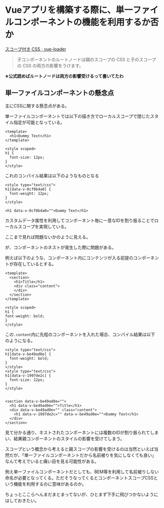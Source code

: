 # Vueアプリを構築する際に、単一ファイルコンポーネントの機能を利用するか否か

[スコープ付き CSS · vue-loader](https://vue-loader.vuejs.org/ja/features/scoped-css.html)

> 子コンポーネントのルートノードは親のスコープの CSS と子のスコープの CSS の両方の影響をうけます。

**※公式読めばルートノードは両方の影響受けるって書いてたわ**

## 単一ファイルコンポーネントの懸念点

主にCSSに関する懸念点がある。

単一ファイルコンポーネントでは以下の描き方でローカルスコープで閉じたスタイル指定が可能となっている。

```
<template>
  <h1>Dummy Text</h1>
</template>

<style scoped>
h1 {
  font-size: 12px;
}
</style>
```

これのコンパイル結果は以下のようなものとなる


```
<style type="text/css">
h1[data-v-0cf0b4a0] {
  font-weight: 12px;
}
</style>

<h1 data-v-0cf0b4a0="">Dummy Text</h1>
```

カスタムデータ属性を利用してコンポーネント毎に一意なIDを割り振ることでローカルスコープを実現している。


ここまで見れば問題ないかのように見える。

が、コンポーネントのネストが発生した際に問題がある。

例えば以下のような、コンポーネント内にコンテンツが入る前提のコンポーネントが存在しているとする。

```
<template>
  <section>
    <h1>Title</h1>
    <div class="content">
    </div>
  </section>
</template>

<style scoped>
h1 {
font-weight: bold;
}
</style>
```

この`.content`内に先程のコンポーネントを入れた場合、コンパイル結果は以下のようになる。

```
<style type="text/css">
h1[data-v-be49ad0e] {
  font-weight: bold;
}
</style>
<style type="text/css">
h1[data-v-1997de2c] {
  font-size: 12px;
}
</style>


<section data-v-be49ad0e="">
  <h1 data-v-be49ad0e="">Title</h1>
  <div data-v-be49ad0e="" class="content">
    <h1 data-v-1997de2c="" data-v-be49ad0e="">Dummy Text</h1>
  </div>
</section>
```

見て分かる通り、ネストされたコンポーネントには複数のIDが割り振られてしまい、結果親コンポーネントのスタイルの影響を受けてしまう。

スコープという概念から考えると親スコープの影響を受けるのは当然といえば当然だが、「単一ファイルコンポーネントだから名前被りを気にしなくても良い」なんて考えでいると痛い目を見る可能性がある。

例え単一ファイルコンポーネントだとしても、BEM等を利用して名前被りしない命名が必要となってくる。ただそうなってくるとコンポーネントスコープCSSという機能を利用するのに意味があるのか。

ちょっとここらへんまだまとまってないが、ひとまず下手に飛びつかないようにはしておきたい。
